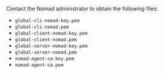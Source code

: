 Contact the Nomad administrator to obtain the following files:
- `global-cli-nomad-key.pem`
- `global-cli-nomad.pem`
- `global-client-nomad-key.pem`
- `global-client-nomad.pem`
- `global-server-nomad-key.pem`
- `global-server-nomad.pem`
- `nomad-agent-ca-key.pem`
- `nomad-agent-ca.pem`
